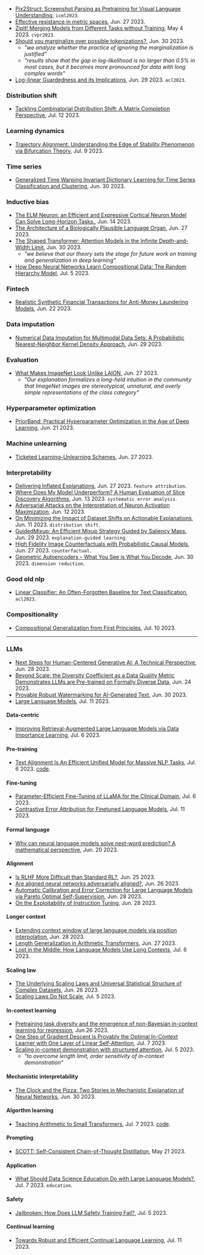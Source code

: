 
- [Pix2Struct: Screenshot Parsing as Pretraining for Visual Language Understanding](https://openreview.net/attachment?id=bF1LVbP493&name=pdf), `icml2023`.
- [Effective resistance in metric spaces](https://arxiv.org/pdf/2306.15649.pdf), Jun. 27 2023.
- [ZipIt! Merging Models from Different Tasks without Training](https://arxiv.org/pdf/2305.03053.pdf), May 4 2023. `cvpr2023`.
- [Should you marginalize over possible tokenizations?](https://arxiv.org/pdf/2306.17757.pdf), Jun. 30 2023.
  - _"we analyze whether the practice of ignoring the marginalization is justified"_
  - _"results show that the gap in log-likelihood is no larger than 0.5% in most cases, but it becomes more pronounced for data with long complex words"_
- [Log-linear Guardedness and its Implications](https://arxiv.org/abs/2210.10012), Jun. 29 2023. `acl2023`.

### Distribution shift

- [Tackling Combinatorial Distribution Shift: A Matrix Completion Perspective](https://arxiv.org/pdf/2307.06457.pdf), Jul. 12 2023.

### Learning dynamics

- [Trajectory Alignment: Understanding the Edge of Stability Phenomenon via Bifurcation Theory](https://arxiv.org/pdf/2307.04204.pdf), Jul. 9 2023.

### Time series

- [Generalized Time Warping Invariant Dictionary Learning for Time Series Classification and Clustering](https://arxiv.org/pdf/2306.17690.pdf), Jun. 30 2023.

### Inductive bias

- [The ELM Neuron: an Efficient and Expressive Cortical Neuron Model Can Solve Long-Horizon Tasks.](https://arxiv.org/pdf/2306.16922.pdf), Jun. 14 2023.
- [The Architecture of a Biologically Plausible Language Organ](https://arxiv.org/pdf/2306.15364.pdf), Jun. 27 2023.
- [The Shaped Transformer: Attention Models in the Infinite Depth-and-Width Limit](https://arxiv.org/pdf/2306.17759.pdf), Jun. 30 2023.
  - _"we believe that our theory sets the stage for future work on training and generalization in deep learning"_
- [How Deep Neural Networks Learn Compositional Data: The Random Hierarchy Model](https://arxiv.org/pdf/2307.02129.pdf), Jul. 5 2023.

### Fintech

- [Realistic Synthetic Financial Transactions for Anti-Money Laundering Models](https://arxiv.org/pdf/2306.16424.pdf), Jun. 22 2023.

### Data imputation

- [Numerical Data Imputation for Multimodal Data Sets: A Probabilistic Nearest-Neighbor Kernel Density Approach](https://arxiv.org/pdf/2306.16906.pdf), Jun. 29 2023.

### Evaluation

- [What Makes ImageNet Look Unlike LAION](https://arxiv.org/pdf/2306.15769.pdf), Jun. 27 2023.
  - _"Our explanation formalizes a long-held intuition in the community that ImageNet images are stereotypical, unnatural, and overly simple representations of the class category"_
 
### Hyperparameter optimization

- [PriorBand: Practical Hyperparameter Optimization in the Age of Deep Learning](https://arxiv.org/pdf/2306.12370.pdf), Jun. 21 2023.

### Machine unlearning

- [Ticketed Learning–Unlearning Schemes](https://arxiv.org/pdf/2306.15744.pdf), Jun. 27 2023.

### Interpretability

- [Delivering Inflated Explanations](https://arxiv.org/pdf/2306.15272.pdf), Jun. 27 2023. `feature attribution`.
- [Where Does My Model Underperform? A Human Evaluation of Slice Discovery Algorithms](https://arxiv.org/pdf/2306.08167.pdf), Jun. 13 2023. `systematic error analysis`.
- [Adversarial Attacks on the Interpretation of Neuron Activation Maximization](https://arxiv.org/pdf/2306.07397.pdf), Jun. 12 2023.
- [On Minimizing the Impact of Dataset Shifts on Actionable Explanations](https://arxiv.org/pdf/2306.06716.pdf), Jun. 11 2023. `distribution shift`.
- [GuidedMixup: An Efficient Mixup Strategy Guided by Saliency Maps](https://arxiv.org/pdf/2306.16612.pdf), Jun. 29 2023. `explanation-guided learning`.
- [High Fidelity Image Counterfactuals with Probabilistic Causal Models](https://arxiv.org/pdf/2306.15764.pdf), Jun. 27 2023. `counterfactual`.
- [Geometric Autoencoders – What You See is What You Decode](https://arxiv.org/pdf/2306.17638.pdf), Jun. 30 2023. `dimension reduction`.

### Good old nlp

- [Linear Classifier: An Often-Forgotten Baseline for Text Classification](https://aclanthology.org/2023.acl-short.160.pdf), `acl2023`.

### Compositionality

- [Compositional Generalization from First Principles](https://arxiv.org/pdf/2307.05596.pdf), Jul. 10 2023.

---

### LLMs

- [Next Steps for Human-Centered Generative AI: A Technical Perspective](https://arxiv.org/ftp/arxiv/papers/2306/2306.15774.pdf), Jun. 28 2023.
- [Beyond Scale: the Diversity Coefficient as a Data Quality Metric Demonstrates LLMs are Pre-trained on Formally Diverse Data](https://arxiv.org/pdf/2306.13840.pdf), Jun. 24 2023.
- [Provable Robust Watermarking for AI-Generated Text](https://arxiv.org/pdf/2306.17439.pdf), Jun. 30 2023.
- [Large Language Models](https://arxiv.org/pdf/2307.05782.pdf), Jul. 11 2023.

#### Data-centric

- [Improving Retrieval-Augmented Large Language Models via Data Importance Learning](https://arxiv.org/pdf/2307.03027.pdf), Jul. 6 2023.

#### Pre-training

- [Text Alignment Is An Efficient Unified Model for Massive NLP Tasks](https://arxiv.org/pdf/2307.02729.pdf), Jul. 6 2023. [code](https://github.com/yuh-zha/Align).

#### Fine-tuning

- [Parameter-Efficient Fine-Tuning of LLaMA for the Clinical Domain](https://arxiv.org/pdf/2307.03042.pdf), Jul. 6 2023.
- [Contrastive Error Attribution for Finetuned Language Models](https://arxiv.org/pdf/2212.10722.pdf), Jul. 11 2023.

#### Formal language

- [Why can neural language models solve next-word prediction? A mathematical perspective](https://arxiv.org/pdf/2306.17184.pdf), Jun. 20 2023.

#### Alignment

- [Is RLHF More Difficult than Standard RL?](https://arxiv.org/pdf/2306.14111.pdf), Jun. 25 2023.
- [Are aligned neural networks adversarially aligned?](https://arxiv.org/pdf/2306.15447.pdf), Jun. 26 2023.
- [Automatic Calibration and Error Correction for Large Language Models via Pareto Optimal Self-Supervision](https://arxiv.org/pdf/2306.16564.pdf), Jun. 28 2023.
- [On the Exploitability of Instruction Tuning](https://arxiv.org/pdf/2306.17194.pdf), Jun. 28 2023.

#### Longer context

- [Extending context window of large language models via position interpolation](https://arxiv.org/pdf/2306.15595.pdf), Jun. 28 2023.
- [Length Generalization in Arithmetic Transformers](https://arxiv.org/pdf/2306.15400.pdf), Jun. 27 2023.
- [Lost in the Middle: How Language Models Use Long Contexts](https://arxiv.org/pdf/2307.03172.pdf), Jul. 6 2023.

#### Scaling law

- [The Underlying Scaling Laws and Universal Statistical Structure of Complex Datasets](https://arxiv.org/pdf/2306.14975.pdf), Jun. 26 2023.
- [Scaling Laws Do Not Scale](https://arxiv.org/pdf/2307.03201.pdf), Jul. 5 2023.

#### In-context learning

- [Pretraining task diversity and the emergence of non-Bayesian in-context learning for regression](https://arxiv.org/pdf/2306.15063.pdf), Jun.26 2023.
- [One Step of Gradient Descent is Provably the Optimal In-Context Learner with One Layer of Linear Self-Attention](https://arxiv.org/pdf/2307.03576.pdf), Jul. 7 2023.
- [Scaling in-context demonstration with structured attention](https://arxiv.org/pdf/2307.02690.pdf), Jul. 5 2023.
  - _"to overcome length limit, order sensitivity of in-context demonstration"_ 

#### Mechanistic interpretability

- [The Clock and the Pizza: Two Stories in Mechanistic Explanation of Neural Networks](https://arxiv.org/pdf/2306.17844.pdf), Jun. 30 2023.

#### Algorthm learning

- [Teaching Arithmetic to Small Transformers](https://arxiv.org/pdf/2307.03381.pdf), Jul. 7 2023. [code](https://github.com/lee-ny/teaching_arithmetic).

#### Prompting

- [SCOTT: Self-Consistent Chain-of-Thought Distillation](https://arxiv.org/pdf/2305.01879.pdf), May 21 2023.

#### Application

- [What Should Data Science Education Do with Large Language Models?](https://arxiv.org/pdf/2307.02792.pdf), Jul. 7 2023. `education`.

#### Safety

- [Jailbroken: How Does LLM Safety Training Fail?](https://arxiv.org/pdf/2307.02483.pdf), Jul. 5 2023.

#### Continual learning

- [Towards Robust and Efficient Continual Language Learning](https://arxiv.org/pdf/2307.05741.pdf), Jul. 11 2023.




